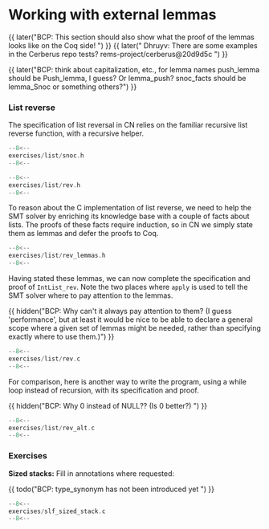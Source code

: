 # Working with external lemmas

{{ later("BCP: This section should also show what the proof of the lemmas
looks like on the Coq side! ") }}
{{ later(" Dhruyv: There are some examples in the Cerberus repo tests? rems-project/cerberus@20d9d5c ") }}

{{ later("BCP:
think about capitalization, etc., for lemma names
push_lemma should be Push_lemma, I guess? Or lemma_push?
snoc_facts should be lemma_Snoc or something
others?") }}

### List reverse

The specification of list reversal in CN relies on the familiar
recursive list reverse function, with a recursive helper.

```c title="exercises/list/snoc.h"
--8<--
exercises/list/snoc.h
--8<--
```

```c title="exercises/list/rev.h"
--8<--
exercises/list/rev.h
--8<--
```

To reason about the C implementation of list reverse, we need to help
the SMT solver by enriching its knowledge base with a couple of facts
about lists. The proofs of these facts require induction, so in CN we
simply state them as lemmas and defer the proofs to Coq.

```c title="exercises/list/rev_lemmas.h"
--8<--
exercises/list/rev_lemmas.h
--8<--
```

Having stated these lemmas, we can now complete the specification and
proof of `IntList_rev`. Note the two places where `apply` is used
to tell the SMT solver where to pay attention to the lemmas.

{{ hidden("BCP: Why can't it always pay attention to them? (I guess
'performance', but at least it would be nice to be able to declare a
general scope where a given set of lemmas might be needed, rather than
specifying exactly where to use them.)") }}

```c title="exercises/list/rev.c"
--8<--
exercises/list/rev.c
--8<--
```

For comparison, here is another way to write the program, using a
while loop instead of recursion, with its specification and proof.

{{ hidden("BCP: Why 0 instead of NULL?? (Is 0 better?) ") }}

```c title="exercises/list/rev_alt.c"
--8<--
exercises/list/rev_alt.c
--8<--
```

### Exercises

**Sized stacks:** Fill in annotations where requested:

{{ todo("BCP: type_synonym has not been introduced yet ") }}

```c title="exercises/slf_sized_stack.c"
--8<--
exercises/slf_sized_stack.c
--8<--
```

